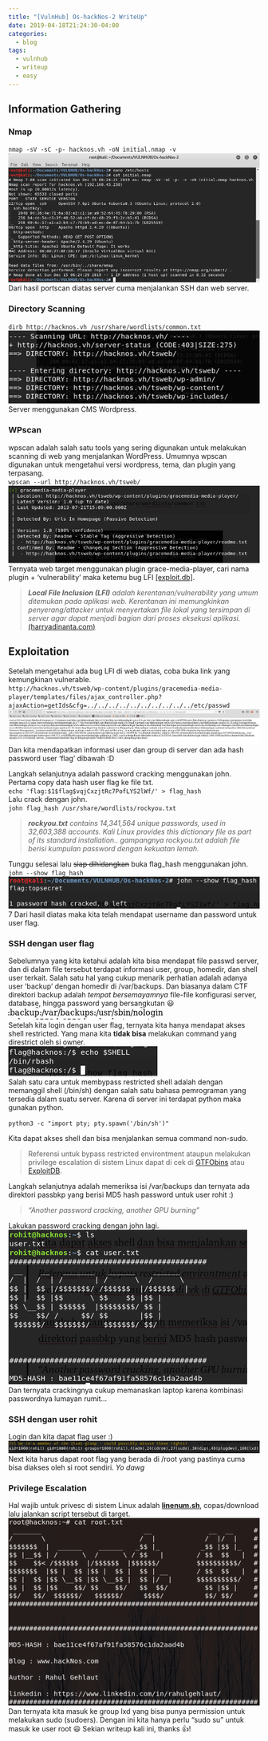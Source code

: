 ```yaml
---
title: "[VulnHub] Os-hackNos-2 WriteUp"
date: 2019-04-18T21:24:30-04:00
categories:
  - blog
tags:
  - vulnhub
  - writeup
  - easy
---
```


## Information Gathering
### Nmap
`nmap -sV -sC -p- hacknos.vh -oN initial.nmap -v`  
![nmap](/assets/images/Os-HackNos-2/1.png)  
Dari hasil portscan diatas server cuma menjalankan SSH dan web server.  
 
### Directory Scanning
`dirb http://hacknos.vh /usr/share/wordlists/common.txt`  
![dirb](/assets/images/Os-HackNos-2/2.png)  
Server menggunakan CMS Wordpress.  
  
### WPscan
wpscan adalah salah satu tools yang sering digunakan untuk melakukan scanning di web yang menjalankan WordPress. Umumnya wpscan digunakan untuk mengetahui versi wordpress, tema, dan plugin yang terpasang.  
`wpscan --url http://hacknos.vh/tsweb/`  
![wpscan](/assets/images/Os-HackNos-2/3.png)  
Ternyata web target menggunakan plugin grace-media-player, cari nama plugin + ‘vulnerability’ maka ketemu bug LFI [[exploit.db]](https://www.exploit-db.com/exploits/46537).   
>_**Local File Inclusion (LFI)** adalah kerentanan/vulnerability yang umum ditemukan pada aplikasi web. Kerentanan ini memungkinkan penyerang/attacker untuk menyertakan file lokal yang tersimpan di server agar dapat menjadi bagian dari proses eksekusi aplikasi._ [(harryadinanta.com)](https://harryadinanta.com/exploitasi/2014/08/08/Local-File-Inclusion)  

## Exploitation
Setelah mengetahui ada bug LFI di web diatas, coba buka link yang kemungkinan vulnerable.  
`http://hacknos.vh/tsweb/wp-content/plugins/gracemedia-media-player/templates/files/ajax_controller.php?ajaxAction=getIds&cfg=../../../../../../../../../../etc/passwd`  
![lfi](/assets/images/Os-HackNos-2/4.png)  
Dan kita mendapatkan informasi user dan group di server dan ada hash password user ‘flag’ dibawah :D  

Langkah selanjutnya adalah password cracking menggunakan john. Pertama copy data hash user flag ke file txt.  
`echo 'flag:$1$flag$vqjCxzjtRc7PofLYS2lWf/' > flag_hash`  
Lalu crack dengan john.  
`john flag_hash /usr/share/wordlists/rockyou.txt`  
>_**rockyou.txt** contains 14,341,564 unique passwords, used in 32,603,388 accounts. Kali Linux provides this dictionary file as part of its standard installation.. gampangnya rockyou.txt adalah file berisi kumpulan password dengan kekuatan lemah._  

Tunggu selesai lalu ~~siap dihidangkan~~ buka flag_hash menggunakan john.  
`john --show flag_hash`  
![flaghash](/assets/images/Os-HackNos-2/5.png)  7
Dari hasil diatas maka kita telah mendapat username dan password untuk user flag.  

### SSH dengan user flag
Sebelumnya yang kita ketahui adalah kita bisa mendapat file passwd server, dan di dalam file tersebut terdapat informasi user, group, homedir, dan shell user terkait. Salah satu hal yang cukup menarik perhatian adalah adanya user ‘backup’ dengan homedir di /var/backups. Dan biasanya dalam CTF direktori backup adalah _tempat bersemayamnya_ file-file konfigurasi server, database, hingga password yang bersangkutan :smiley: 
![backups](/assets/images/Os-HackNos-2/backups.png)  
Setelah kita login dengan user flag, ternyata kita hanya mendapat akses shell restricted. Yang mana kita **tidak bisa** melakukan command yang direstrict oleh si owner.  
![rbash](/assets/images/Os-HackNos-2/6.png)  
Salah satu cara untuk membypass restricted shell adalah dengan memanggil shell (/bin/sh) dengan salah satu bahasa pemrograman yang tersedia dalam suatu server. Karena di server ini terdapat python maka gunakan python.  

`python3 -c "import pty; pty.spawn('/bin/sh')"`  

Kita dapat akses shell dan bisa menjalankan semua command non-sudo.  
>Referensi untuk bypass restricted environtment ataupun melakukan privilege escalation di sistem Linux dapat di cek di [GTFObins](https://gtfobins.github.io/) atau [ExploitDB](https://www.exploit-db.com/docs/english/44592-linux-restricted-shell-bypass-guide.pdf).  

Langkah selanjutnya adalah memeriksa isi /var/backups dan ternyata ada direktori passbkp yang berisi MD5 hash password untuk user rohit :)  

>_“Another password cracking, another GPU burning”_  

Lakukan password cracking dengan john lagi.
![rohithash](/assets/images/Os-HackNos-2/8.png)  
Dan ternyata crackingnya cukup memanaskan laptop karena kombinasi passwordnya lumayan rumit...

### SSH dengan user rohit
Login dan kita dapat flag user :)  
![user.txt](/assets/images/Os-HackNos-2/9.png)  
Next kita harus dapat root flag yang berada di /root yang pastinya cuma bisa diakses oleh si root sendiri. _*Yo dawg*_

### Privilege Escalation
Hal wajib untuk privesc di sistem Linux adalah [**linenum.sh**](https://github.com/rebootuser/LinEnum/blob/master/LinEnum.sh), copas/download lalu jalankan script tersebut di target.  
![linenum](/assets/images/Os-HackNos-2/10.png)  
Dan ternyata kita masuk ke group lxd yang bisa punya permission untuk melakukan sudo (sudoers). Dengan ini kita hanya perlu “sudo su” untuk masuk ke user root :smiley:
Sekian writeup kali ini, thanks :+1:!

